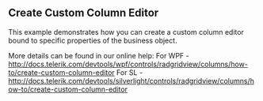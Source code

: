 ## Create Custom Column Editor
This example demonstrates how you can create a custom column editor bound to specific properties of the business object.

More details can be found in our online help:
For WPF - http://docs.telerik.com/devtools/wpf/controls/radgridview/columns/how-to/create-custom-column-editor
For SL - http://docs.telerik.com/devtools/silverlight/controls/radgridview/columns/how-to/create-custom-column-editor

[//]: <KeyWords: properties, bound, createcellelement, createcelleditelement>